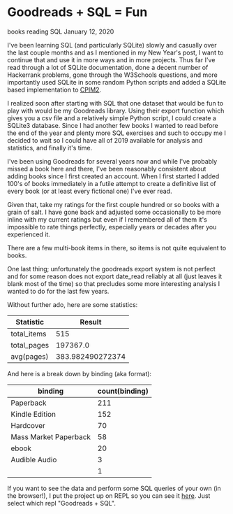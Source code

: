 # Goodreads + SQL = Fun
books reading SQL
January 12, 2020

I've been learning SQL (and particularly SQLite) slowly and casually over the
last couple months and as I mentioned in my New Year's post, I want to continue
that and use it in more ways and in more projects.  Thus far I've read through
a lot of SQLite documentation, done a decent number of Hackerrank problems, gone
through the W3Schools questions, and more importantly used SQLite in some random
Python scripts and added a SQLite based implementation to
[CPIM2](https://github.com/rswinkle/CPIM2/tree/sqlite).

I realized soon after starting with SQL that one dataset that would be fun to play with
would be my Goodreads library.  Using their export function which gives you a csv file
and a relatively simple Python script, I could create a SQLite3 database.  Since I had
another few books I wanted to read before the end of the year and plenty more SQL exercises
and such to occupy me I decided to wait so I could have all of 2019 available for analysis
and statistics, and finally it's time.


I've been using Goodreads for several years now and while I've probably missed a book
here and there, I've been reasonably consistent about adding books since I first created
an account.  When I first started I added 100's of books immediately in a futile attempt
to create a definitive list of every book (or at least every fictional one) I've ever read.

Given that, take my ratings for the first couple hundred or so books with a grain of salt.
I have gone back and adjusted some occasionally to be more inline with my current ratings
but even if I remembered all of them it's impossible to rate things perfectly, especially
years or decades after you experienced it.

There are a few multi-book items in there, so items is not quite equivalent to books.

One last thing; unfortunately the goodreads export system is not perfect and for some reason
does not export date_read reliably at all (just leaves it blank most of the time) so that
precludes some more interesting analysis I wanted to do for the last few years.

Without further ado, here are some statistics:

| Statistic   | Result           |
| ----------- | ---------------- |
| total_items | 515              |
| total_pages | 197367.0         |
| avg(pages)  | 383.982490272374 |

And here is a break down by binding (aka format):

| binding                  | count(binding)     |
| -----------------------  | ------------------ |
| Paperback                |                211 |
| Kindle Edition           |                152 |
| Hardcover                |                70  |
| Mass Market Paperback    |                58  |
| ebook                    |                20  |
| Audible Audio            |                3   |
|                          |                1   |

If you want to see the data and perform some SQL queries of your own (in the browser!),
I put the project up on REPL so you can see it [here](http://www.robertwinkler.com/projects/repls.html).  Just
select which repl "Goodreads + SQL".






